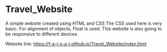 # Travel_Website
A simple website created using HTML and CSS
The CSS used here is very basic. For alignment of objects, Float is used.
This website is also going to be responsive to different devices

Website link: https://f-a-i-s-a-l.github.io/Travel_Website/index.html
